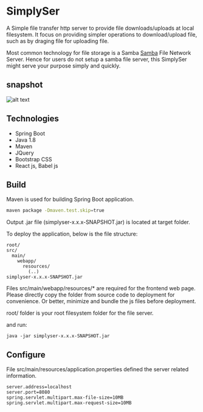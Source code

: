 # SimplySer
A Simple file transfer http server to provide file downloads/uploads at local filesystem. It focus on providing simpler operations to download/upload file, such as by draging file for uploading file.

Most common technology for file storage is a Samba [Samba](https://en.wikipedia.org/wiki/Samba_(software)) File Network Server. Hence for users do not setup a samba file server, this SimplySer might serve your purpose simply and quickly.


## snapshot
![alt text](https://github.com/AlvinHon/SimplySer/blob/master/preview.png "SimplySer Preview")

## Technologies

* Spring Boot
* Java 1.8
* Maven
* JQuery
* Bootstrap CSS
* React js, Babel js

## Build

Maven is used for building Spring Boot application.

```sh
maven package -Dmaven.test.skip=true
```

Output .jar file (simplyser-x.x.x-SNAPSHOT.jar) is located at target folder.

To deploy the application, below is the file structure:

```
root/
src/
  main/
    webapp/
      resources/
        (..)
simplyser-x.x.x-SNAPSHOT.jar
```

Files src/main/webapp/resources/* are required for the frontend web page. Please directly copy the folder from source code to deployment for convenience. Or better, minimize and bundle the js files before deployment.

root/ folder is your root filesystem folder for the file server. 


and run:

```
java -jar simplyser-x.x.x-SNAPSHOT.jar
```

## Configure

File src/main/resources/application.properties defined the server related information.

```
server.address=localhost
server.port=8080
spring.servlet.multipart.max-file-size=10MB
spring.servlet.multipart.max-request-size=10MB
```

